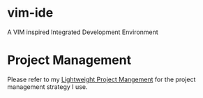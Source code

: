 # vim-ide
A VIM inspired Integrated Development Environment

# Project Management
Please refer to my [Lightweight Project Mangement](https://github.com/Traap/lpm)
for the project management strategy I use.

